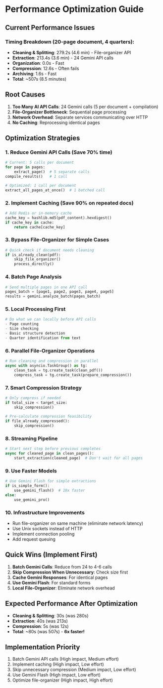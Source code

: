 # Performance Optimization Guide

## Current Performance Issues

### Timing Breakdown (20-page document, 4 quarters):
- **Cleaning & Splitting**: 279.2s (4.6 min) - File-organizer API
- **Extraction**: 213.4s (3.6 min) - 24 Gemini API calls
- **Organization**: 0.0s - Fast
- **Compression**: 12.6s - Often fails
- **Archiving**: 1.6s - Fast
- **Total**: ~507s (8.5 minutes)

## Root Causes

1. **Too Many AI API Calls**: 24 Gemini calls (5 per document + compilation)
2. **File-Organizer Bottleneck**: Sequential page processing
3. **Network Overhead**: Separate services communicating over HTTP
4. **No Caching**: Reprocessing identical pages

## Optimization Strategies

### 1. Reduce Gemini API Calls (Save 70% time)
```python
# Current: 5 calls per document
for page in pages:
    extract_page()  # 5 separate calls
compile_results()   # 1 call

# Optimized: 1 call per document
extract_all_pages_at_once()  # 1 batched call
```

### 2. Implement Caching (Save 90% on repeated docs)
```python
# Add Redis or in-memory cache
cache_key = hashlib.md5(pdf_content).hexdigest()
if cache_key in cache:
    return cache[cache_key]
```

### 3. Bypass File-Organizer for Simple Cases
```python
# Quick check if document needs cleaning
if is_already_clean(pdf):
    skip_file_organizer()
    process_directly()
```

### 4. Batch Page Analysis
```python
# Send multiple pages in one API call
pages_batch = [page1, page2, page3, page4, page5]
results = gemini.analyze_batch(pages_batch)
```

### 5. Local Processing First
```python
# Do what we can locally before API calls
- Page counting
- Size checking  
- Basic structure detection
- Quarter identification from text
```

### 6. Parallel File-Organizer Operations
```python
# Run cleaning and compression in parallel
async with asyncio.TaskGroup() as tg:
    clean_task = tg.create_task(clean_pdf())
    compress_task = tg.create_task(prepare_compression())
```

### 7. Smart Compression Strategy
```python
# Only compress if needed
if total_size < target_size:
    skip_compression()
    
# Pre-calculate compression feasibility
if file_already_compressed():
    skip_compression()
```

### 8. Streaming Pipeline
```python
# Start next step before previous completes
async for cleaned_page in clean_pages():
    start_extraction(cleaned_page)  # Don't wait for all pages
```

### 9. Use Faster Models
```python
# Use Gemini Flash for simple extractions
if is_simple_form():
    use_gemini_flash()  # 10x faster
else:
    use_gemini_pro()
```

### 10. Infrastructure Improvements
- Run file-organizer on same machine (eliminate network latency)
- Use Unix sockets instead of HTTP
- Implement connection pooling
- Add request queuing

## Quick Wins (Implement First)

1. **Batch Gemini Calls**: Reduce from 24 to 4-6 calls
2. **Skip Compression When Unnecessary**: Check size first
3. **Cache Gemini Responses**: For identical pages
4. **Use Gemini Flash**: For standard forms
5. **Local File-Organizer**: Eliminate network overhead

## Expected Performance After Optimization

- **Cleaning & Splitting**: 30s (was 280s)
- **Extraction**: 40s (was 213s) 
- **Compression**: 5s (was 12s)
- **Total**: ~80s (was 507s) - **6x faster!**

## Implementation Priority

1. Batch Gemini API calls (High impact, Medium effort)
2. Implement caching (High impact, Low effort)
3. Skip unnecessary compression (Medium impact, Low effort)
4. Use Gemini Flash (High impact, Low effort)
5. Optimize file-organizer (High impact, High effort)